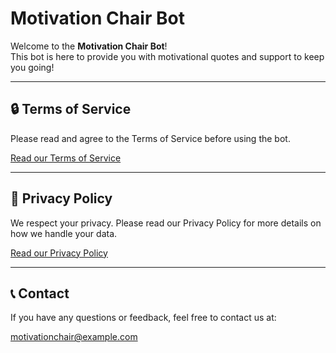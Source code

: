 # Motivation Chair Bot

Welcome to the **Motivation Chair Bot**!  
This bot is here to provide you with motivational quotes and support to keep you going!

---

## 🔒 Terms of Service

Please read and agree to the Terms of Service before using the bot.

[Read our Terms of Service](Terms.md)

---

## 🔏 Privacy Policy

We respect your privacy. Please read our Privacy Policy for more details on how we handle your data.

[Read our Privacy Policy](Privacy%20Policy.md)

---

## 📞 Contact

If you have any questions or feedback, feel free to contact us at:

[motivationchair@example.com](mailto:motivationchair@example.com)
